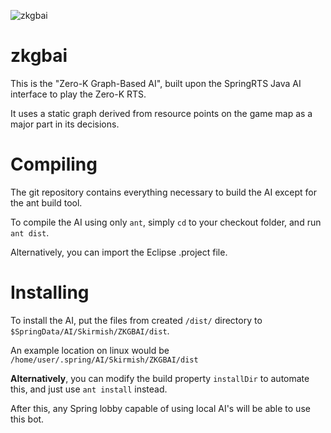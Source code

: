 
![zkgbai](https://cloud.githubusercontent.com/assets/3822768/11410309/23799b46-93cf-11e5-8761-e92bacbf0763.png)

zkgbai
======

This is the "Zero-K Graph-Based AI", built upon the SpringRTS Java AI interface to play the Zero-K RTS. 

It uses a static graph derived from resource points on the game map as a major part in its decisions.

Compiling
=========
The git repository contains everything necessary to build the AI except for the ant build tool. 

To compile the AI using only `ant`, simply `cd` to your checkout folder, and run `ant dist`.

Alternatively, you can import the Eclipse .project file.

Installing
==========
To install the AI, put the files from created `/dist/` directory to `$SpringData/AI/Skirmish/ZKGBAI/dist`.

An example location on linux would be `/home/user/.spring/AI/Skirmish/ZKGBAI/dist`

**Alternatively**, you can modify the build property `installDir` to automate this, and just use `ant install` instead.

After this, any Spring lobby capable of using local AI's will be able to use this bot.
